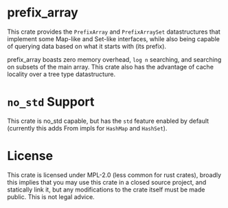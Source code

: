 # prefix\_array
This crate provides the `PrefixArray` and `PrefixArraySet` datastructures that implement some Map-like and Set-like interfaces, while also being capable of querying data based on what it starts with (its prefix).  

prefix\_array boasts zero memory overhead, `log n` searching, and searching on subsets of the main array. This crate also has the advantage of cache locality over a tree type datastructure.  

# `no_std` Support
This crate is no\_std capable, but has the `std` feature enabled by default (currently this adds From impls for `HashMap` and `HashSet`).

# License
This crate is licensed under MPL-2.0 (less common for rust crates), broadly this implies that you may use this crate in a closed source project, and statically link it, but any modifications to the crate itself must be made public. This is not legal advice.
